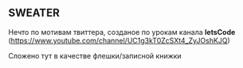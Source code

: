 ## SWEATER 
Нечто по мотивам твиттера, созданое по урокам канала  **letsCode** (https://www.youtube.com/channel/UC1g3kT0ZcSXt4_ZyJOshKJQ)

Сложено тут в качестве флешки/записной книжки